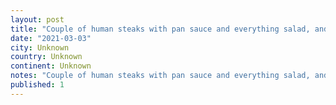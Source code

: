 ```yaml
---
layout: post
title: "Couple of human steaks with pan sauce and everything salad, and one Chet steak. Some of us took our time and enjoyed our meal, hint: Chet was not one of us."
date: "2021-03-03"
city: Unknown
country: Unknown
continent: Unknown
notes: "Couple of human steaks with pan sauce and everything salad, and one Chet steak. Some of us took our time and enjoyed our meal, hint: Chet was not one of us."
published: 1
---
```

